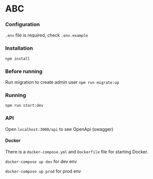 # ABC

### Configuration

`.env` file is required, check `.env.example`

### Installation

`npm install`

### Before running

Run migration to create admin user
`npm run migrate:up`

### Running

`npm run start:dev`

### API

Open `localhost:3000/api` to see OpenApi (swagger)

#### Docker

There is a `docker-compose.yml` and `Dockerfile` file for starting Docker.

`docker-compose up dev` for dev env

`docker-compose up prod` for prod env
